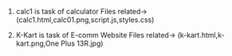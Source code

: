 1) calc1 is task of calculator
   Files related-> (calc1.html,calc01.png,script.js,styles.css)

2) K-Kart is task of E-comm Website
   Files related-> (k-kart.html,k-kart.png,One Plus 13R.jpg)

